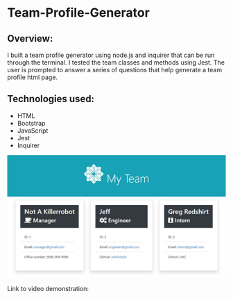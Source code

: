 # Team-Profile-Generator

## Overview: 

I built a team profile generator using node.js and inquirer that can be run through the terminal. I tested the team classes and methods using Jest.  The user is prompted to answer a series of questions that help generate a team profile html page. 

## Technologies used: 
  * HTML
  * Bootstrap
  * JavaScript
  * Jest
  * Inquirer

<a href="https://github.com/reinholz36/Team-Profile-Generator">
<img src="./src/readmeimage.jpg" alt="sample team profile generated using the app">
</a>

Link to video demonstration: 